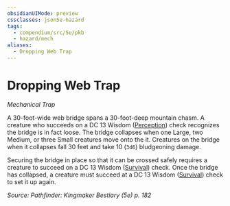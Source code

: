 ```yaml
---
obsidianUIMode: preview
cssclasses: json5e-hazard
tags:
  - compendium/src/5e/pkb
  - hazard/mech
aliases:
  - Dropping Web Trap
---
```

# Dropping Web Trap
*Mechanical Trap*  

A 30-foot-wide web bridge spans a 30-foot-deep mountain chasm. A creature who succeeds on a DC 13 Wisdom ([Perception](2-Mechanics/CLI/rules/skills.md#Perception)) check recognizes the bridge is in fact loose. The bridge collapses when one Large, two Medium, or three Small creatures move onto the it. Creatures on the bridge when it collapses fall 30 feet and take 10 (`3d6`) bludgeoning damage.

Securing the bridge in place so that it can be crossed safely requires a creature to succeed on a DC 13 Wisdom ([Survival](2-Mechanics/CLI/rules/skills.md#Survival)) check. Once the bridge has collapsed, a creature must succeed at a DC 13 Wisdom ([Survival](2-Mechanics/CLI/rules/skills.md#Survival)) check to set it up again.

*Source: Pathfinder: Kingmaker Bestiary (5e) p. 182*